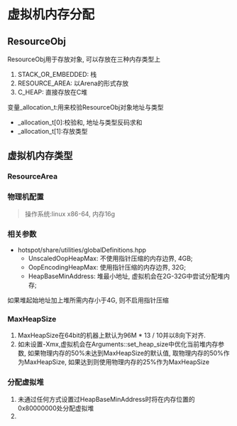 # 虚拟机内存分配

## ResourceObj
ResourceObj用于存放对象, 可以存放在三种内存类型上
1. STACK_OR_EMBEDDED: 栈
2. RESOURCE_AREA: 以Arena的形式存放
3. C_HEAP: 直接存放在C堆

变量_allocation_t:用来校验ResourceObj对象地址与类型
* _allocation_t[0]:校验和, 地址与类型反码求和
* _allocation_t[1]:存放类型

## 虚拟机内存类型
### ResourceArea

### 物理机配置
> 操作系统:linux x86-64, 内存16g

### 相关参数
* hotspot/share/utilities/globalDefinitions.hpp
  * UnscaledOopHeapMax: 不使用指针压缩的内存边界, 4GB;
  * OopEncodingHeapMax: 使用指针压缩的内存边界, 32G;
  * HeapBaseMinAddress: 堆最小地址, 虚拟机会在2G-32G中尝试分配堆内存;

如果堆起始地址加上堆所需内存小于4G, 则不启用指针压缩

### MaxHeapSize
1. MaxHeapSize在64bit的机器上默认为96M * 13 / 10并以8向下对齐.
2. 如未设置-Xmx,虚拟机会在Arguments::set_heap_size中优化当前堆内存参数, 如果物理内存的50%未达到MaxHeapSize的默认值, 取物理内存的50%作为MaxHeapSize, 如果达到则使用物理内存的25%作为MaxHeapSize

### 分配虚拟堆
1. 未通过任何方式设置过HeapBaseMinAddress时将在内存位置的0x80000000处分配虚拟堆
1. 

